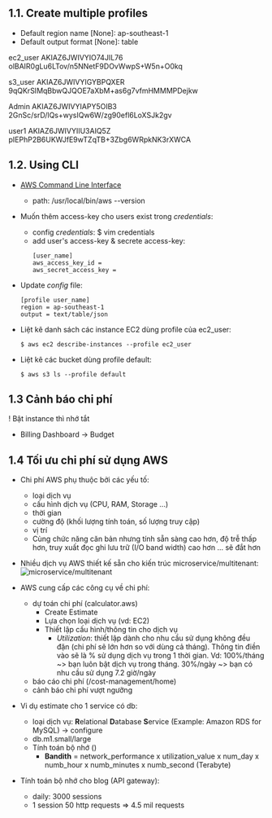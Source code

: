 ## 1.1. Create multiple profiles
+ Default region name [None]: ap-southeast-1
+ Default output format [None]: table

ec2_user
AKIAZ6JWIVYIO74JIL76 
olBAIR0gLu6LTov/n5NNetF9DOvWwpS+W5n+O0kq

s3_user
AKIAZ6JWIVYIGYBPQXER
9qQKrSIMqBbwQJQOE7aXbM+as6g7vfmHMMMPDejkw 

Admin
AKIAZ6JWIVYIAPY5OIB3
2GnSc/srD/lQs+wysIQw6W/zg90efl6LoXSJk2gv

user1 
AKIAZ6JWIVYIIU3AIQ5Z
pIEPhP2B6UKWJfE9wTZqTB+3Zbg6WRpkNK3rXWCA


## 1.2. Using CLI
+ [AWS Command Line Interface](https://aws.amazon.com/vi/cli/)
    - path: /usr/local/bin/aws --version

+ Muốn thêm access-key cho users exist trong *credentials*:
    - config *credentials*:
        $ vim credentials
    - add user's access-key & secrete access-key:  
        ```
        [user_name]
        aws_access_key_id = 
        aws_secret_access_key = 
        ```

+ Update *config* file:
    ```
    [profile user_name]
    region = ap-southeast-1
    output = text/table/json
    ```

+ Liệt kê danh sách các instance EC2 dùng profile của ec2_user:
    ```
    $ aws ec2 describe-instances --profile ec2_user
    ```

+ Liệt kê các bucket dùng profile default:
    ```
    $ aws s3 ls --profile default
    ```


## 1.3 Cảnh báo chi phí

! Bật instance thì nhớ tắt

+ Billing Dashboard -> Budget

## 1.4 Tối ưu chi phí sử dụng AWS

+ Chi phí AWS phụ thuộc bởi các yếu tố:
    - loại dịch vụ
    - cấu hình dịch vụ (CPU, RAM, Storage ...)
    - thời gian
    - cường độ (khối lượng tính toán, số lượng truy cập)
    - vị trí
    - Cùng chức năng căn bản nhưng tính sẵn sàng cao hơn, độ trễ thấp hơn, truy xuất đọc ghi lưu trữ (I/O band width) cao hơn ... sẽ đắt hơn

+ Nhiều dịch vụ AWS thiết kế sẵn cho kiến trúc microservice/multitenant:
    ![microservice/multitenant](./figures/microservice/multitenant)

+ AWS cung cấp các công cụ về chi phí:
    - dự toán chi phí (calculator.aws)
        - Create Estimate
        - Lựa chọn loại dịch vụ (vd: EC2)
        - Thiết lập cấu hình/thông tin cho dịch vụ
            - *Utilization*: thiết lập dành cho nhu cầu sử dụng không đều đặn (chi phí sẽ lớn hơn so với dùng cả tháng). Thông tin điền vào sẽ là % sử dụng dịch vụ trong 1 thời gian. Vd: 100%/tháng ~> bạn luôn bật dịch vụ trong tháng. 30%/ngày ~> bạn có nhu cầu sử dụng 7.2 giờ/ngày
    - báo cáo chi phí (/cost-management/home)
    - cảnh báo chi phí vượt ngưỡng

+ Vi dụ estimate cho 1 service có db:
    - loại dịch vụ: **R**elational **D**atabase **S**ervice (Example: Amazon RDS for MySQL) -> configure
    - db.m1.small/large
    - Tính toán bộ nhớ ()
        - **Bandith** = network_performance x utilization_value x num_day x numb_hour x numb_minutes x numb_second (Terabyte)

+ Tính toán bộ nhớ cho blog (API gateway):        
    - daily: 3000 sessions
    - 1 session 50 http requests
    => 4.5 mil requests

